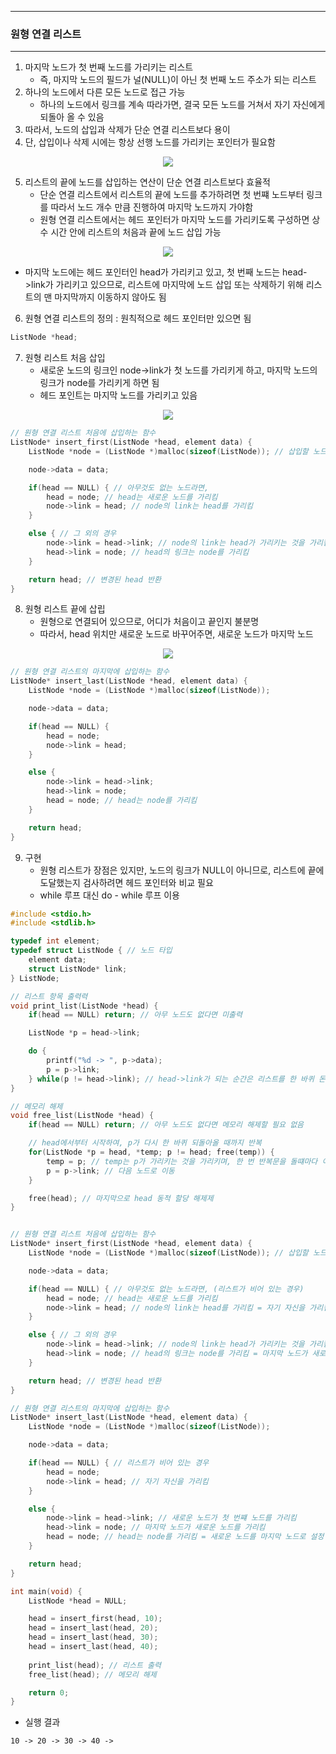 -----
### 원형 연결 리스트
-----
1. 마지막 노드가 첫 번째 노드를 가리키는 리스트
   - 즉, 마지막 노드의 필드가 널(NULL)이 아닌 첫 번째 노드 주소가 되는 리스트
2. 하나의 노드에서 다른 모든 노드로 접근 가능
   - 하나의 노드에서 링크를 계속 따라가면, 결국 모든 노드를 거쳐서 자기 자신에게 되돌아 올 수 있음
3. 따라서, 노드의 삽입과 삭제가 단순 연결 리스트보다 용이
4. 단, 삽입이나 삭제 시에는 항상 선행 노드를 가리키는 포인터가 필요함
<div align="center">
<img src="https://github.com/user-attachments/assets/572bf0f5-ea8d-4a7d-8519-393c453a60f1">
</div>

5. 리스트의 끝에 노드를 삽입하는 연산이 단순 연결 리스트보다 효율적
   - 단순 연결 리스트에서 리스트의 끝에 노드를 추가하려면 첫 번쨰 노드부터 링크를 따라서 노드 개수 만큼 진행하여 마지막 노드까지 가야함
   - 원형 연결 리스트에서는 헤드 포인터가 마지막 노드를 가리키도록 구성하면 상수 시간 안에 리스트의 처음과 끝에 노드 삽입 가능
<div align="center">
<img src="https://github.com/user-attachments/assets/8faa0d2f-c80b-4161-98cb-db818d402d75">
</div>

  - 마지막 노드에는 헤드 포인터인 head가 가리키고 있고, 첫 번째 노드는 head->link가 가리키고 있으므로, 리스트에 마지막에 노드 삽입 또는 삭제하기 위해 리스트의 맨 마지막까지 이동하지 않아도 됨

6. 원형 연결 리스트의 정의 : 원칙적으로 헤드 포인터만 있으면 됨
```c
ListNode *head;
```

7. 원형 리스트 처음 삽입
   - 새로운 노드의 링크인 node->link가 첫 노드를 가리키게 하고, 마지막 노드의 링크가 node를 가리키게 하면 됨
   - 헤드 포인트는 마지막 노드를 가리키고 있음
<div align="center">
<img src="https://github.com/user-attachments/assets/e70d1b08-5c6b-4614-8182-1ff184f64cea">
</div>

```c
// 원형 연결 리스트 처음에 삽입하는 함수
ListNode* insert_first(ListNode *head, element data) {
    ListNode *node = (ListNode *)malloc(sizeof(ListNode)); // 삽입할 노드 생성

    node->data = data;

    if(head == NULL) { // 아무것도 없는 노드라면, 
        head = node; // head는 새로운 노드를 가리킴
        node->link = head; // node의 link는 head를 가리킴
    }

    else { // 그 외의 경우
        node->link = head->link; // node의 link는 head가 가리키는 것을 가리킴
        head->link = node; // head의 링크는 node를 가리킴
    }

    return head; // 변경된 head 반환
}
```

8. 원형 리스트 끝에 삽립
   - 원형으로 연결되어 있으므로, 어디가 처음이고 끝인지 불분명
   - 따라서, head 위치만 새로운 노드로 바꾸어주면, 새로운 노드가 마지막 노드
<div align="center">
<img src="https://github.com/user-attachments/assets/7c6b31fa-afad-4cf9-a910-5a317f992ba9">
</div>

```c
// 원형 연결 리스트의 마지막에 삽입하는 함수
ListNode* insert_last(ListNode *head, element data) {
    ListNode *node = (ListNode *)malloc(sizeof(ListNode));

    node->data = data;

    if(head == NULL) {
        head = node;
        node->link = head;
    }

    else {
        node->link = head->link;
        head->link = node;
        head = node; // head는 node를 가리킴
    }

    return head;
}
```

9. 구현
    - 원형 리스트가 장점은 있지만, 노드의 링크가 NULL이 아니므로, 리스트에 끝에 도달했는지 검사하려면 헤드 포인터와 비교 필요
    - while 루프 대신 do - while 루프 이용
```c
#include <stdio.h>
#include <stdlib.h>

typedef int element;
typedef struct ListNode { // 노드 타입
    element data;
    struct ListNode* link;
} ListNode;

// 리스트 항목 출력력
void print_list(ListNode *head) {
    if(head == NULL) return; // 아무 노드도 없다면 미출력

    ListNode *p = head->link; 

    do { 
        printf("%d -> ", p->data);
        p = p->link;
    } while(p != head->link); // head->link가 되는 순간은 리스트를 한 바퀴 돈 것을 의미미
}

// 메모리 해제
void free_list(ListNode *head) {
    if(head == NULL) return; // 아무 노드도 없다면 메모리 해제할 필요 없음

    // head에서부터 시작하여, p가 다시 한 바퀴 되돌아올 때까지 반복
    for(ListNode *p = head, *temp; p != head; free(temp)) {
        temp = p; // temp는 p가 가리키는 것을 가리키며, 한 번 반복문을 돌떄마다 이 temp를 동적 할당 해제
        p = p->link; // 다음 노드로 이동
    }

    free(head); // 마지막으로 head 동적 할당 해제제
}


// 원형 연결 리스트 처음에 삽입하는 함수
ListNode* insert_first(ListNode *head, element data) {
    ListNode *node = (ListNode *)malloc(sizeof(ListNode)); // 삽입할 노드 생성

    node->data = data;

    if(head == NULL) { // 아무것도 없는 노드라면, (리스트가 비어 있는 경우)
        head = node; // head는 새로운 노드를 가리킴
        node->link = head; // node의 link는 head를 가리킴 = 자기 자신을 가리킴
    }

    else { // 그 외의 경우
        node->link = head->link; // node의 link는 head가 가리키는 것을 가리킴 = 새로운 노드가 첫 번쨰 노드를 가리킴
        head->link = node; // head의 링크는 node를 가리킴 = 마지막 노드가 새로운 노드를 가리킴
    }

    return head; // 변경된 head 반환
}

// 원형 연결 리스트의 마지막에 삽입하는 함수
ListNode* insert_last(ListNode *head, element data) {
    ListNode *node = (ListNode *)malloc(sizeof(ListNode));

    node->data = data;

    if(head == NULL) { // 리스트가 비어 있는 경우
        head = node;
        node->link = head; // 자기 자신을 가리킴
    }

    else {
        node->link = head->link; // 새로운 노드가 첫 번쨰 노드를 가리킴
        head->link = node; // 마지막 노드가 새로운 노드를 가리킴
        head = node; // head는 node를 가리킴 = 새로운 노드를 마지막 노드로 설정
    }

    return head;
}

int main(void) {
    ListNode *head = NULL;

    head = insert_first(head, 10);
    head = insert_last(head, 20);
    head = insert_last(head, 30);
    head = insert_last(head, 40);
    
    print_list(head); // 리스트 출력
    free_list(head); // 메모리 해제

    return 0;
}
```
   - 실행 결과
```
10 -> 20 -> 30 -> 40 -> 
```
